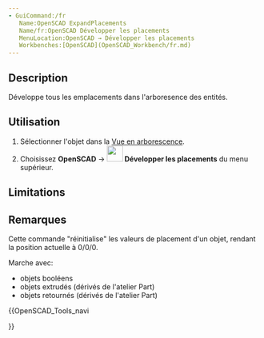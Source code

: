 ```yaml
---
- GuiCommand:/fr
   Name:OpenSCAD ExpandPlacements
   Name/fr:OpenSCAD Développer les placements
   MenuLocation:OpenSCAD → Développer les placements
‏‎   Workbenches:[OpenSCAD](OpenSCAD_Workbench/fr.md)
---
```


## Description

Développe tous les emplacements dans l\'arboresence des entités.

## Utilisation

1.  Sélectionner l'objet dans la [Vue en arborescence](Tree_view/fr.md).
2.  Choisissez **OpenSCAD** → **<img src="images/OpenSCAD_ExpandPlacements.svg" width=32px> Développer les placements** du menu supérieur.

## Limitations

## Remarques

Cette commande \"réinitialise\" les valeurs de placement d\'un objet, rendant la position actuelle à 0/0/0.

Marche avec:

-   objets booléens
-   objets extrudés (dérivés de l\'atelier Part)
-   objets retournés (dérivés de l\'atelier Part)





{{OpenSCAD_Tools_navi

}} 
